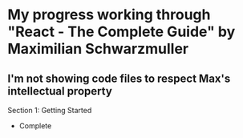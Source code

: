 # My progress working through "React - The Complete Guide" by Maximilian Schwarzmuller

## I'm not showing code files to respect Max's intellectual property

Section 1: Getting Started

- Complete
